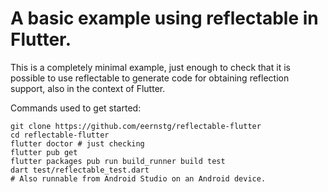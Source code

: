 # A basic example using reflectable in Flutter.

This is a completely minimal example, just enough to check that
it is possible to use reflectable to generate code for obtaining
reflection support, also in the context of Flutter.

Commands used to get started:

```console
git clone https://github.com/eernstg/reflectable-flutter
cd reflectable-flutter
flutter doctor # just checking
flutter pub get
flutter packages pub run build_runner build test
dart test/reflectable_test.dart
# Also runnable from Android Studio on an Android device.
```
